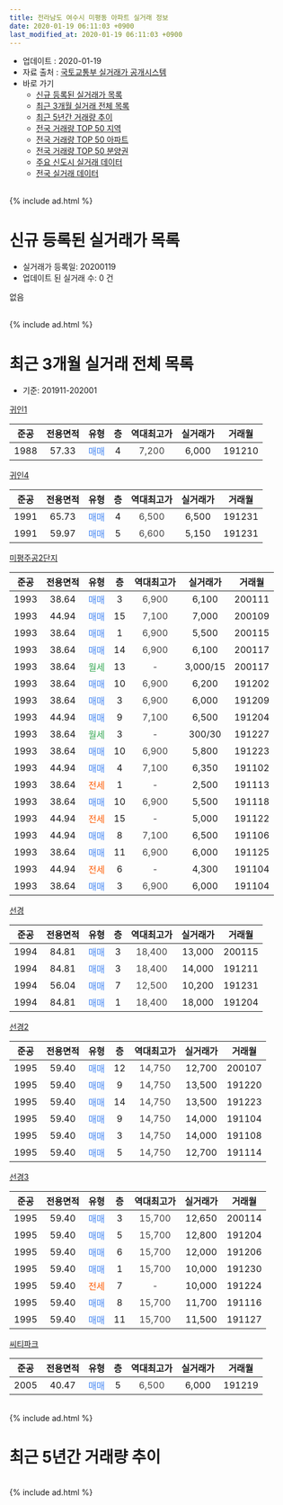 ```yaml
---
title: 전라남도 여수시 미평동 아파트 실거래 정보
date: 2020-01-19 06:11:03 +0900
last_modified_at: 2020-01-19 06:11:03 +0900
---
```


* 업데이트 : 2020-01-19
* 자료 출처 : [국토교통부 실거래가 공개시스템](http://rt.molit.go.kr)
* 바로 가기
    * [신규 등록된 실거래가 목록](#신규-등록된-실거래가-목록)
    * [최근 3개월 실거래 전체 목록](#최근-3개월-실거래-전체-목록)
    * [최근 5년간 거래량 추이](#최근-5년간-거래량-추이)
    * [전국 거래량 TOP 50 지역](https://apt-info.github.io/apt-trade-info/최근-3개월-전국에서-가장-거래가-많이-발생한-지역)
    * [전국 거래량 TOP 50 아파트](https://apt-info.github.io/apt-trade-info/최근-3개월-전국에서-가장-거래가-많이-발생한-아파트)
    * [전국 거래량 TOP 50 분양권](https://apt-info.github.io/apt-trade-info/최근-3개월-전국에서-가장-거래가-많이-발생한-분양권)
    * [주요 신도시 실거래 데이터](https://apt-info.github.io/apt-trade-info/주요-신도시)
    * [전국 실거래 데이터](https://apt-info.github.io/apt-trade-info/전국)
<br>
{% include ad.html %}
<br>

# 신규 등록된 실거래가 목록
* 실거래가 등록일: 20200119
* 업데이트 된 실거래 수: 0 건

없음

<br>
{% include ad.html %}
<br>

# 최근 3개월 실거래 전체 목록
* 기준: 201911-202001


[귀인1](https://search.naver.com/search.naver?query=%EC%A0%84%EB%9D%BC%EB%82%A8%EB%8F%84+%EC%97%AC%EC%88%98%EC%8B%9C+%EB%AF%B8%ED%8F%89%EB%8F%99+%EA%B7%80%EC%9D%B81)

|준공|전용면적|유형|층|역대최고가|실거래가|거래월|
|:---:|:---:|:---:|:---:|:---:|:---:|:---:|
|1988|57.33|<span style="color:#4285f3">매매</span>|4|<span style="color:#444444">7,200</span>|6,000|191210|

[귀인4](https://search.naver.com/search.naver?query=%EC%A0%84%EB%9D%BC%EB%82%A8%EB%8F%84+%EC%97%AC%EC%88%98%EC%8B%9C+%EB%AF%B8%ED%8F%89%EB%8F%99+%EA%B7%80%EC%9D%B84)

|준공|전용면적|유형|층|역대최고가|실거래가|거래월|
|:---:|:---:|:---:|:---:|:---:|:---:|:---:|
|1991|65.73|<span style="color:#4285f3">매매</span>|4|<span style="color:#444444">6,500</span>|6,500|191231|
|1991|59.97|<span style="color:#4285f3">매매</span>|5|<span style="color:#444444">6,600</span>|5,150|191231|

[미평주공2단지](https://search.naver.com/search.naver?query=%EC%A0%84%EB%9D%BC%EB%82%A8%EB%8F%84+%EC%97%AC%EC%88%98%EC%8B%9C+%EB%AF%B8%ED%8F%89%EB%8F%99+%EB%AF%B8%ED%8F%89%EC%A3%BC%EA%B3%B52%EB%8B%A8%EC%A7%80)

|준공|전용면적|유형|층|역대최고가|실거래가|거래월|
|:---:|:---:|:---:|:---:|:---:|:---:|:---:|
|1993|38.64|<span style="color:#4285f3">매매</span>|3|<span style="color:#444444">6,900</span>|6,100|200111|
|1993|44.94|<span style="color:#4285f3">매매</span>|15|<span style="color:#444444">7,100</span>|7,000|200109|
|1993|38.64|<span style="color:#4285f3">매매</span>|1|<span style="color:#444444">6,900</span>|5,500|200115|
|1993|38.64|<span style="color:#4285f3">매매</span>|14|<span style="color:#444444">6,900</span>|6,100|200117|
|1993|38.64|<span style="color:#34a853">월세</span>|13|<span style="color:#444444">-</span>|3,000/15|200117|
|1993|38.64|<span style="color:#4285f3">매매</span>|10|<span style="color:#444444">6,900</span>|6,200|191202|
|1993|38.64|<span style="color:#4285f3">매매</span>|3|<span style="color:#444444">6,900</span>|6,000|191209|
|1993|44.94|<span style="color:#4285f3">매매</span>|9|<span style="color:#444444">7,100</span>|6,500|191204|
|1993|38.64|<span style="color:#34a853">월세</span>|3|<span style="color:#444444">-</span>|300/30|191227|
|1993|38.64|<span style="color:#4285f3">매매</span>|10|<span style="color:#444444">6,900</span>|5,800|191223|
|1993|44.94|<span style="color:#4285f3">매매</span>|4|<span style="color:#444444">7,100</span>|6,350|191102|
|1993|38.64|<span style="color:#ff5a00">전세</span>|1|<span style="color:#444444">-</span>|2,500|191113|
|1993|38.64|<span style="color:#4285f3">매매</span>|10|<span style="color:#444444">6,900</span>|5,500|191118|
|1993|44.94|<span style="color:#ff5a00">전세</span>|15|<span style="color:#444444">-</span>|5,000|191122|
|1993|44.94|<span style="color:#4285f3">매매</span>|8|<span style="color:#444444">7,100</span>|6,500|191106|
|1993|38.64|<span style="color:#4285f3">매매</span>|11|<span style="color:#444444">6,900</span>|6,000|191125|
|1993|44.94|<span style="color:#ff5a00">전세</span>|6|<span style="color:#444444">-</span>|4,300|191104|
|1993|38.64|<span style="color:#4285f3">매매</span>|3|<span style="color:#444444">6,900</span>|6,000|191104|

[선경](https://search.naver.com/search.naver?query=%EC%A0%84%EB%9D%BC%EB%82%A8%EB%8F%84+%EC%97%AC%EC%88%98%EC%8B%9C+%EB%AF%B8%ED%8F%89%EB%8F%99+%EC%84%A0%EA%B2%BD)

|준공|전용면적|유형|층|역대최고가|실거래가|거래월|
|:---:|:---:|:---:|:---:|:---:|:---:|:---:|
|1994|84.81|<span style="color:#4285f3">매매</span>|3|<span style="color:#444444">18,400</span>|13,000|200115|
|1994|84.81|<span style="color:#4285f3">매매</span>|3|<span style="color:#444444">18,400</span>|14,000|191211|
|1994|56.04|<span style="color:#4285f3">매매</span>|7|<span style="color:#444444">12,500</span>|10,200|191231|
|1994|84.81|<span style="color:#4285f3">매매</span>|1|<span style="color:#444444">18,400</span>|18,000|191204|

[선경2](https://search.naver.com/search.naver?query=%EC%A0%84%EB%9D%BC%EB%82%A8%EB%8F%84+%EC%97%AC%EC%88%98%EC%8B%9C+%EB%AF%B8%ED%8F%89%EB%8F%99+%EC%84%A0%EA%B2%BD2)

|준공|전용면적|유형|층|역대최고가|실거래가|거래월|
|:---:|:---:|:---:|:---:|:---:|:---:|:---:|
|1995|59.40|<span style="color:#4285f3">매매</span>|12|<span style="color:#444444">14,750</span>|12,700|200107|
|1995|59.40|<span style="color:#4285f3">매매</span>|9|<span style="color:#444444">14,750</span>|13,500|191220|
|1995|59.40|<span style="color:#4285f3">매매</span>|14|<span style="color:#444444">14,750</span>|13,500|191223|
|1995|59.40|<span style="color:#4285f3">매매</span>|9|<span style="color:#444444">14,750</span>|14,000|191104|
|1995|59.40|<span style="color:#4285f3">매매</span>|3|<span style="color:#444444">14,750</span>|14,000|191108|
|1995|59.40|<span style="color:#4285f3">매매</span>|5|<span style="color:#444444">14,750</span>|12,700|191114|

[선경3](https://search.naver.com/search.naver?query=%EC%A0%84%EB%9D%BC%EB%82%A8%EB%8F%84+%EC%97%AC%EC%88%98%EC%8B%9C+%EB%AF%B8%ED%8F%89%EB%8F%99+%EC%84%A0%EA%B2%BD3)

|준공|전용면적|유형|층|역대최고가|실거래가|거래월|
|:---:|:---:|:---:|:---:|:---:|:---:|:---:|
|1995|59.40|<span style="color:#4285f3">매매</span>|3|<span style="color:#444444">15,700</span>|12,650|200114|
|1995|59.40|<span style="color:#4285f3">매매</span>|5|<span style="color:#444444">15,700</span>|12,800|191204|
|1995|59.40|<span style="color:#4285f3">매매</span>|6|<span style="color:#444444">15,700</span>|12,000|191206|
|1995|59.40|<span style="color:#4285f3">매매</span>|1|<span style="color:#444444">15,700</span>|10,000|191230|
|1995|59.40|<span style="color:#ff5a00">전세</span>|7|<span style="color:#444444">-</span>|10,000|191224|
|1995|59.40|<span style="color:#4285f3">매매</span>|8|<span style="color:#444444">15,700</span>|11,700|191116|
|1995|59.40|<span style="color:#4285f3">매매</span>|11|<span style="color:#444444">15,700</span>|11,500|191127|

[씨티파크](https://search.naver.com/search.naver?query=%EC%A0%84%EB%9D%BC%EB%82%A8%EB%8F%84+%EC%97%AC%EC%88%98%EC%8B%9C+%EB%AF%B8%ED%8F%89%EB%8F%99+%EC%94%A8%ED%8B%B0%ED%8C%8C%ED%81%AC)

|준공|전용면적|유형|층|역대최고가|실거래가|거래월|
|:---:|:---:|:---:|:---:|:---:|:---:|:---:|
|2005|40.47|<span style="color:#4285f3">매매</span>|5|<span style="color:#444444">6,500</span>|6,000|191219|


<br>
{% include ad.html %}
<br>

# 최근 5년간 거래량 추이


<div style="width:100%;">
    <canvas id="deal_progress" height="200"></canvas>
</div>

<script>
new Chart(document.getElementById("deal_progress"), {
    type: 'line',
    data: {
        labels: ['201501','201502','201503','201504','201505','201506','201507','201508','201509','201510','201511','201512','201601','201602','201603','201604','201605','201606','201607','201608','201609','201610','201611','201612','201701','201702','201703','201704','201705','201706','201707','201708','201709','201710','201711','201712','201801','201802','201803','201804','201805','201806','201807','201808','201809','201810','201811','201812','201901','201902','201903','201904','201905','201906','201907','201908','201909','201910','201911','201912','202001'],
        datasets: [{
            label: '매매',
            pointRadius: 1,
            data: [27, 13, 20, 23, 23, 20, 12, 12, 8, 15, 11, 12, 10, 23, 18, 20, 13, 17, 12, 18, 13, 22, 17, 14, 10, 14, 22, 16, 18, 19, 18, 20, 24, 9, 14, 17, 19, 11, 18, 13, 17, 17, 13, 12, 13, 19, 15, 10, 12, 11, 20, 22, 17, 19, 20, 12, 16, 20, 10, 16, 7],
            borderColor: "rgba(255, 201, 14, 1)",
            backgroundColor: "rgba(255, 201, 14, 0.5)",
            fill: false,
            lineTension: 0
        },{
            label: '전월세',
            pointRadius: 1,
            data: [5, 7, 10, 5, 5, 3, 3, 0, 2, 4, 2, 3, 7, 0, 3, 6, 4, 3, 2, 1, 2, 7, 5, 3, 4, 7, 5, 3, 3, 6, 2, 4, 5, 2, 6, 5, 6, 4, 2, 6, 1, 3, 2, 1, 0, 2, 3, 2, 3, 4, 4, 8, 6, 0, 2, 6, 3, 5, 3, 2, 1],
            borderColor: "rgba(0, 141, 185, 1)",
            backgroundColor: "rgba(0, 141, 185, 0.5)",
            fill: false,
            lineTension: 0
        }
        ]
    },
    options: {
        responsive: true,
        title: {
            display: false
        },
        tooltips: {
            mode: 'index',
            intersect: false
        },
        hover: {
            mode: 'nearest',
            intersect: true
        },
        scales: {
            xAxes: [{
                display: true,
                scaleLabel: {
                    display: true,
                    labelString: '년/월'
                }
            }],
            yAxes: [{
                display: true,
                ticks: {
                    suggestedMin: 0,
                },
                scaleLabel: {
                    display: true,
                    labelString: '실거래 수'
                }
            }]
        }
    }
});

</script>


<br>
{% include ad.html %}
<br>

